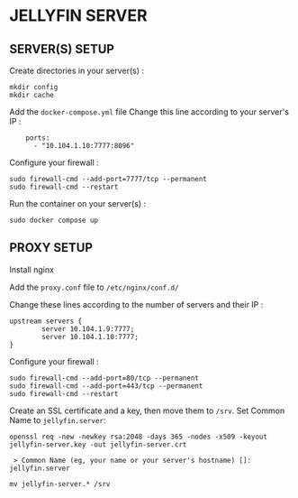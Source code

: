# JELLYFIN SERVER

## SERVER(S) SETUP

Create directories in your server(s) :

```
mkdir config
mkdir cache
```

Add the `docker-compose.yml` file
Change this line according to your server's IP :

```
    ports:
      - "10.104.1.10:7777:8096"
```

Configure your firewall :

```
sudo firewall-cmd --add-port=7777/tcp --permanent
sudo firewall-cmd --restart
```

Run the container on your server(s) :

```
sudo docker compose up
```

## PROXY SETUP

Install nginx

Add the `proxy.conf` file to `/etc/nginx/conf.d/`

Change these lines according to the number of servers and their IP :

```
upstream servers {
        server 10.104.1.9:7777;
        server 10.104.1.10:7777;
}
```

Configure your firewall :

```
sudo firewall-cmd --add-port=80/tcp --permanent
sudo firewall-cmd --add-port=443/tcp --permanent
sudo firewall-cmd --restart
```

Create an SSL certificate and a key, then move them to `/srv`. Set Common Name to `jellyfin.server`:

```
openssl req -new -newkey rsa:2048 -days 365 -nodes -x509 -keyout jellyfin-server.key -out jellyfin-server.crt

 > Common Name (eg, your name or your server's hostname) []: jellyfin.server

mv jellyfin-server.* /srv
```